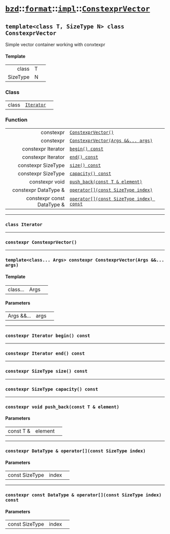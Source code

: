 # [`bzd`](../../../../index.md)::[`format`](../../../index.md)::[`impl`](../../index.md)::[`ConstexprVector`](../index.md)

## `template<class T, SizeType N> class ConstexprVector`
Simple vector container working with conxtexpr
#### Template
||||
|---:|:---|:---|
|class|T||
|SizeType|N||
### Class
||||
|---:|:---|:---|
|class|[`Iterator`](./iterator/index.md)||
### Function
||||
|---:|:---|:---|
|constexpr|[`ConstexprVector()`](.)||
|constexpr|[`ConstexprVector(Args &&... args)`](.)||
|constexpr Iterator|[`begin() const`](.)||
|constexpr Iterator|[`end() const`](.)||
|constexpr SizeType|[`size() const`](.)||
|constexpr SizeType|[`capacity() const`](.)||
|constexpr void|[`push_back(const T & element)`](.)||
|constexpr DataType &|[`operator[](const SizeType index)`](.)||
|constexpr const DataType &|[`operator[](const SizeType index) const`](.)||
------
### `class Iterator`

------
### `constexpr ConstexprVector()`

------
### `template<class... Args> constexpr ConstexprVector(Args &&... args)`

#### Template
||||
|---:|:---|:---|
|class...|Args||
#### Parameters
||||
|---:|:---|:---|
|Args &&...|args||
------
### `constexpr Iterator begin() const`

------
### `constexpr Iterator end() const`

------
### `constexpr SizeType size() const`

------
### `constexpr SizeType capacity() const`

------
### `constexpr void push_back(const T & element)`

#### Parameters
||||
|---:|:---|:---|
|const T &|element||
------
### `constexpr DataType & operator[](const SizeType index)`

#### Parameters
||||
|---:|:---|:---|
|const SizeType|index||
------
### `constexpr const DataType & operator[](const SizeType index) const`

#### Parameters
||||
|---:|:---|:---|
|const SizeType|index||
